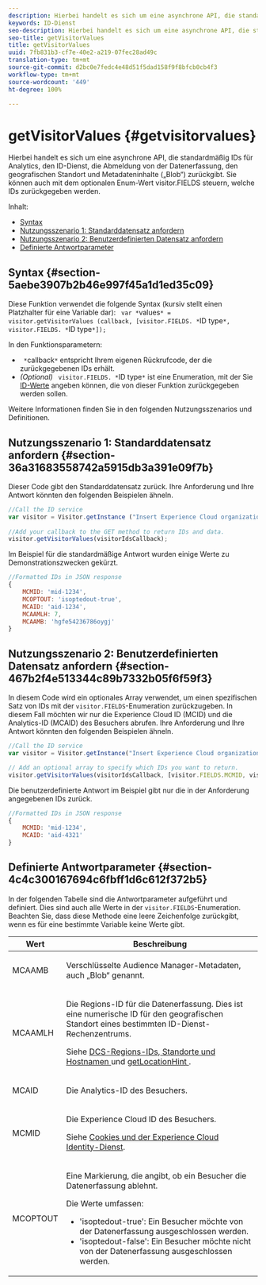 ```yaml
---
description: Hierbei handelt es sich um eine asynchrone API, die standardmäßig IDs für Analytics, den ID-Dienst, die Abmeldung von der Datenerfassung, den geografischen Standort und Metadateninhalte („Blob“) zurückgibt. Sie können auch mit dem optionalen Enum-Wert visitor.FIELDS steuern, welche IDs zurückgegeben werden.
keywords: ID-Dienst
seo-description: Hierbei handelt es sich um eine asynchrone API, die standardmäßig IDs für Analytics, den ID-Dienst, die Abmeldung von der Datenerfassung, den geografischen Standort und Metadateninhalte („Blob“) zurückgibt. Sie können auch mit dem optionalen Enum-Wert visitor.FIELDS steuern, welche IDs zurückgegeben werden.
seo-title: getVisitorValues
title: getVisitorValues
uuid: 7fb831b3-cf7e-40e2-a219-07fec28ad49c
translation-type: tm+mt
source-git-commit: d2bc0e7fedc4e48d51f5dad158f9f8bfcb0cb4f3
workflow-type: tm+mt
source-wordcount: '449'
ht-degree: 100%

---
```



# getVisitorValues {#getvisitorvalues}

Hierbei handelt es sich um eine asynchrone API, die standardmäßig IDs für Analytics, den ID-Dienst, die Abmeldung von der Datenerfassung, den geografischen Standort und Metadateninhalte („Blob“) zurückgibt. Sie können auch mit dem optionalen Enum-Wert visitor.FIELDS steuern, welche IDs zurückgegeben werden.

Inhalt:

<ul class="simplelist"> 
 <li> <a href="../../library/get-set/getvisitorvalues.md#section-5aebe3907b2b46e997f45a1d1ed35c09" format="dita" scope="local"> Syntax </a> </li> 
 <li> <a href="../../library/get-set/getvisitorvalues.md#section-36a31683558742a5915db3a391e09f7b" format="dita" scope="local"> Nutzungsszenario 1: Standarddatensatz anfordern </a> </li> 
 <li> <a href="../../library/get-set/getvisitorvalues.md#section-467b2f4e513344c89b7332b05f6f59f3" format="dita" scope="local"> Nutzungsszenario 2: Benutzerdefinierten Datensatz anfordern </a> </li> 
 <li> <a href="../../library/get-set/getvisitorvalues.md#section-4c4c300167694c6fbff1d6c612f372b5" format="dita" scope="local"> Definierte Antwortparameter </a> </li> 
</ul>

## Syntax {#section-5aebe3907b2b46e997f45a1d1ed35c09}

Diese Funktion verwendet die folgende Syntax (kursiv stellt einen Platzhalter für eine Variable dar): ` var *`values`* = visitor.getVisitorValues (callback, [visitor.FIELDS. *`ID type`*, visitor.FIELDS. *`ID type`*]);`

In den Funktionsparametern:

* ` *`callback`*` entspricht Ihrem eigenen Rückrufcode, der die zurückgegebenen IDs erhält.
* *(Optional)* ` visitor.FIELDS. *`ID type`*` ist eine Enumeration, mit der Sie [ID-Werte](../../library/get-set/getvisitorvalues.md#section-4c4c300167694c6fbff1d6c612f372b5) angeben können, die von dieser Funktion zurückgegeben werden sollen.

Weitere Informationen finden Sie in den folgenden Nutzungsszenarios und Definitionen.

## Nutzungsszenario 1: Standarddatensatz anfordern {#section-36a31683558742a5915db3a391e09f7b}

Dieser Code gibt den Standarddatensatz zurück. Ihre Anforderung und Ihre Antwort könnten den folgenden Beispielen ähneln.

```js
//Call the ID service 
var visitor = Visitor.getInstance ("Insert Experience Cloud organization ID here",{...}); 
   
//Add your callback to the GET method to return IDs and data. 
visitor.getVisitorValues(visitorIdsCallback);
```

Im Beispiel für die standardmäßige Antwort wurden einige Werte zu Demonstrationszwecken gekürzt.

```js
//Formatted IDs in JSON response 
{ 
    MCMID: 'mid-1234', 
    MCOPTOUT: 'isoptedout-true', 
    MCAID: 'aid-1234', 
    MCAAMLH: 7, 
    MCAAMB: 'hgfe54236786oygj' 
}
```

## Nutzungsszenario 2: Benutzerdefinierten Datensatz anfordern  {#section-467b2f4e513344c89b7332b05f6f59f3}

In diesem Code wird ein optionales Array verwendet, um einen spezifischen Satz von IDs mit der `visitor.FIELDS`-Enumeration zurückzugeben. In diesem Fall möchten wir nur die Experience Cloud ID (MCID) und die Analytics-ID (MCAID) des Besuchers abrufen. Ihre Anforderung und Ihre Antwort könnten den folgenden Beispielen ähneln.

```js
//Call the ID service 
var visitor = Visitor.getInstance("Insert Experience Cloud organization ID here", { ... });

// Add an optional array to specify which IDs you want to return. 
visitor.getVisitorValues(visitorIdsCallback, [visitor.FIELDS.MCMID, visitor.FIELDS.MCAID]);
```

Die benutzerdefinierte Antwort im Beispiel gibt nur die in der Anforderung angegebenen IDs zurück.

```js
//Formatted IDs in JSON response 
{ 
    MCMID: 'mid-1234', 
    MCAID: 'aid-4321' 
}
```

## Definierte Antwortparameter  {#section-4c4c300167694c6fbff1d6c612f372b5}

In der folgenden Tabelle sind die Antwortparameter aufgeführt und definiert. Dies sind auch alle Werte in der `visitor.FIELDS`-Enumeration. Beachten Sie, dass diese Methode eine leere Zeichenfolge zurückgibt, wenn es für eine bestimmte Variable keine Werte gibt.

<table id="table_32D0FEEA76CE4F298EED4B8F5C644232"> 
 <thead> 
  <tr> 
   <th colname="col1" class="entry"> Wert </th> 
   <th colname="col2" class="entry"> Beschreibung </th> 
  </tr> 
 </thead>
 <tbody> 
  <tr> 
   <td colname="col1"> <p> <span class="codeph"> MCAAMB </span> </p> </td> 
   <td colname="col2"> <p>Verschlüsselte <span class="keyword">Audience Manager</span>-Metadaten, auch „Blob“ genannt. </p> </td> 
  </tr> 
  <tr> 
   <td colname="col1"> <p> <span class="codeph"> MCAAMLH </span> </p> </td> 
   <td colname="col2"> <p>Die Regions-ID für die Datenerfassung. Dies ist eine numerische ID für den geografischen Standort eines bestimmten ID-Dienst-Rechenzentrums. </p> <p>Siehe <a href="https://docs.adobe.com/content/help/de-DE/audience-manager/user-guide/api-and-sdk-code/dcs/dcs-api-reference/dcs-regions.html" format="https" scope="external"> DCS-Regions-IDs, Standorte und Hostnamen </a> und <a href="../../library/get-set/getlocationhint.md#reference-a761030ff06c4439946bb56febf42d4c" format="dita" scope="local"> getLocationHint </a>. </p> </td> 
  </tr> 
  <tr> 
   <td colname="col1"> <p> <span class="codeph"> MCAID </span> </p> </td> 
   <td colname="col2"> <p>Die <span class="keyword">Analytics</span>-ID des Besuchers. </p> </td> 
  </tr> 
  <tr> 
   <td colname="col1"> <p> <span class="codeph"> MCMID </span> </p> </td> 
   <td colname="col2"> <p>Die Experience Cloud ID des Besuchers. </p> <p>Siehe <a href="../../introduction/cookies.md" format="dita" scope="local">Cookies und der Experience Cloud Identity-Dienst</a>. </p> </td> 
  </tr> 
  <tr> 
   <td colname="col1"> <p> <span class="codeph"> MCOPTOUT </span> </p> </td> 
   <td colname="col2"> <p>Eine Markierung, die angibt, ob ein Besucher die Datenerfassung ablehnt. </p> <p>Die Werte umfassen: </p> <p> 
     <ul id="ul_E82431DE12B449F8822499364B363798"> 
      <li id="li_2BAB7C15A38A408E8FC4B85E70B66E46"> <span class="codeph"> 'isoptedout-true'</span>: Ein Besucher möchte von der Datenerfassung ausgeschlossen werden. </li> 
      <li id="li_BB80AE4CEBC44166BC04428B212FEF51"> <span class="codeph"> 'isoptedout-false'</span>: Ein Besucher möchte nicht von der Datenerfassung ausgeschlossen werden. </li> 
     </ul> </p> </td> 
  </tr> 
 </tbody> 
</table>


